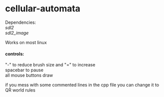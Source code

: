 # cellular-automata

Dependencies:  
*sdl2*  
*sdl2_image*

Works on most linux

#### controls:
"-" to reduce brush size and "=" to increase  
spacebar to pause  
all mouse buttons draw

if you mess with some commented lines in the cpp file you can change it to QR world rules
